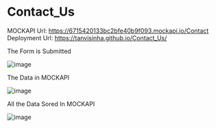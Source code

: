 # Contact_Us
MOCKAPI Url: https://6715420133bc2bfe40b9f093.mockapi.io/Contact
Deployment Url: https://tanvisinha.github.io/Contact_Us/

The Form is Submitted

![image](https://github.com/user-attachments/assets/9102d0c6-748c-4cb8-9ccb-0aa4c7b8b691)


The Data in MOCKAPI

![image](https://github.com/user-attachments/assets/0e6617fc-24f8-45dd-8618-ce916352a50d)

All the Data Sored In MOCKAPI

![image](https://github.com/user-attachments/assets/87ca7ccb-6321-4f99-a3bf-3670fe74863a)


